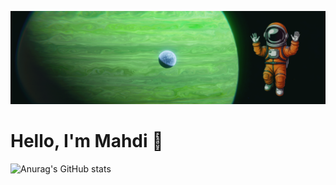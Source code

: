 ![Me](planet.png)
# Hello, I'm Mahdi 👋


![Anurag's GitHub stats](https://github-readme-stats.vercel.app/api?username=SergeantMahdi&theme=shadow_red&show_icons=true)

<!--
**SergeantMahdi/SergeantMahdi** is a ✨ _special_ ✨ repository because its `README.md` (this file) appears on your GitHub profile.

Here are some ideas to get you started:

- 🔭 I’m currently working on ...
- 🌱 I’m currently learning ...
- 👯 I’m looking to collaborate on ...
- 🤔 I’m looking for help with ...
- 💬 Ask me about ...
- 📫 How to reach me: ...
- 😄 Pronouns: ...
- ⚡ Fun fact: ...
-->

